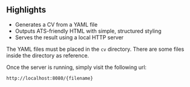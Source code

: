 ## Highlights
- Generates a CV from a YAML file
- Outputs ATS-friendly HTML with simple, structured styling
- Serves the result using a local HTTP server

The YAML files must be placed in the `cv` directory. There are some files inside the directory as reference.

Once the server is running, simply visit the following url: 
```
http://localhost:8080/{filename}
```
